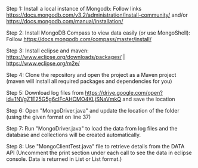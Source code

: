 Step 1: Install a local instance of Mongodb:
Follow links https://docs.mongodb.com/v3.2/administration/install-community/ and/or https://docs.mongodb.com/manual/installation/

Step 2: Install MongoDB Compass to view data easily (or use MongoShell): Follow https://docs.mongodb.com/compass/master/install/

Step 3: Install eclipse and maven: 
https://www.eclipse.org/downloads/packages/ | 
https://www.eclipse.org/m2e/

Step 4: Clone the repository and open the project as a Maven project 
(maven will install all required packages and dependencies for you)

Step 5: Download log files from https://drive.google.com/open?id=1NVgZ1E25G5g6cIFcAHCMO4KLjSNaVmkQ and save the location

Step 6: Open "MongoDriver.java" and update the location of the folder (using the given format on line 37)

Step 7: Run "MongoDriver.java" to load the data from log files and the database and collections will be created automatically.

Step 8: Use "MongoClientTest.java" file to retrieve details from the DATA API 
(Uncomment the print section under each call to see the data in eclipse console. Data is returned in List<Document> or List<String> format.)
